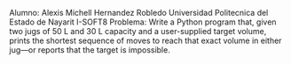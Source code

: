 Alumno: Alexis Michell Hernandez Robledo
Universidad Politecnica del Estado de Nayarit
I-SOFT8
Problema:
Write a Python program that, given two jugs of 50 L and 30 L capacity and a user-supplied target volume, prints the shortest sequence of moves to reach that exact volume in either jug—or reports that the target is impossible.
